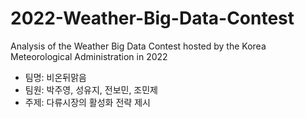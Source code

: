 # 2022-Weather-Big-Data-Contest
Analysis of the Weather Big Data Contest hosted by the Korea Meteorological Administration in 2022

- 팀명: 비온뒤맑음
- 팀원: 박주영, 성유지, 전보민, 조민제
- 주제: 다류시장의 활성화 전략 제시
